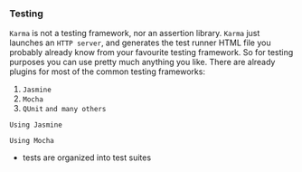 ### Testing 


`Karma` is not a testing framework, nor an assertion library. `Karma` just launches an `HTTP server`, and generates the test runner HTML file you probably already know from your favourite testing framework. So for testing purposes you can use pretty much anything you like. There are already plugins for most of the common testing frameworks:

1. `Jasmine`
1. `Mocha`
1. `QUnit`
`and many others`

`Using Jasmine`


`Using Mocha`

+ tests are organized into test suites
